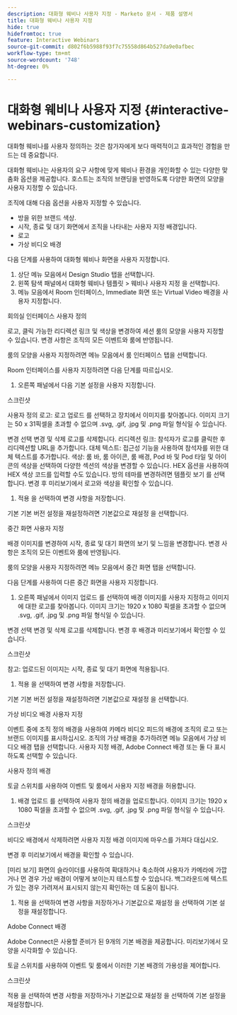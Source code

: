 ```yaml
---
description: 대화형 웨비나 사용자 지정 - Marketo 문서 - 제품 설명서
title: 대화형 웨비나 사용자 지정
hide: true
hidefromtoc: true
feature: Interactive Webinars
source-git-commit: d802f6b5988f93f7c75558d864b527da9e0afbec
workflow-type: tm+mt
source-wordcount: '748'
ht-degree: 0%

---
```


# 대화형 웨비나 사용자 지정 {#interactive-webinars-customization}

대화형 웨비나를 사용자 정의하는 것은 참가자에게 보다 매력적이고 효과적인 경험을 만드는 데 중요합니다.

대화형 웨비나는 사용자의 요구 사항에 맞게 웨비나 환경을 개인화할 수 있는 다양한 맞춤화 옵션을 제공합니다. 호스트는 조직의 브랜딩을 반영하도록 다양한 화면의 모양을 사용자 지정할 수 있습니다.

조직에 대해 다음 옵션을 사용자 지정할 수 있습니다.
* 방을 위한 브랜드 색상.
* 시작, 종료 및 대기 화면에서 조직을 나타내는 사용자 지정 배경입니다.
* 로고
* 가상 비디오 배경

다음 단계를 사용하여 대화형 웨비나 화면을 사용자 지정합니다.

1. 상단 메뉴 모음에서 Design Studio 탭을 선택합니다.
1. 왼쪽 탐색 패널에서 대화형 웨비나 템플릿 > 웨비나 사용자 지정 을 선택합니다.
1. 메뉴 모음에서 Room 인터페이스, Immediate 화면 또는 Virtual Video 배경을 사용자 지정합니다.

회의실 인터페이스 사용자 정의

로고, 클릭 가능한 리디렉션 링크 및 색상을 변경하여 세션 룸의 모양을 사용자 지정할 수 있습니다. 변경 사항은 조직의 모든 이벤트와 룸에 반영됩니다.

룸의 모양을 사용자 지정하려면 메뉴 모음에서 룸 인터페이스 탭을 선택합니다.

Room 인터페이스를 사용자 지정하려면 다음 단계를 따르십시오.

1. 오른쪽 패널에서 다음 기본 설정을 사용자 지정합니다.

스크린샷

사용자 정의 로고: 로고 업로드 를 선택하고 장치에서 이미지를 찾아봅니다. 이미지 크기는 50 x 31픽셀을 초과할 수 없으며 .svg, .gif, .jpg 및 .png 파일 형식일 수 있습니다.

변경 선택   변경 및 삭제   로고를 삭제합니다.
리디렉션 링크: 참석자가 로고를 클릭한 후 리디렉션할 URL을 추가합니다.
대체 텍스트: 접근성 기능을 사용하여 참석자를 위한 대체 텍스트를 추가합니다.
색상: 룸 바, 룸 아이콘, 룸 배경, Pod 바 및 Pod 타일 및 아이콘의 색상을 선택하여 다양한 섹션의 색상을 변경할 수 있습니다.
HEX 옵션을 사용하여 HEX 색상 코드를 입력할 수도 있습니다.
방의 테마를 변경하려면 템플릿 보기 를 선택합니다.
변경 후 미리보기에서 로고와 색상을 확인할 수 있습니다.

1. 적용 을 선택하여 변경 사항을 저장합니다.

기본 기본 버전 설정을 재설정하려면 기본값으로 재설정 을 선택합니다.

중간 화면 사용자 지정

배경 이미지를 변경하여 시작, 종료 및 대기 화면의 보기 및 느낌을 변경합니다. 변경 사항은 조직의 모든 이벤트와 룸에 반영됩니다.

룸의 모양을 사용자 지정하려면 메뉴 모음에서 중간 화면 탭을 선택합니다.

다음 단계를 사용하여 다른 중간 화면을 사용자 지정합니다.

1. 오른쪽 패널에서 이미지 업로드 를 선택하여 배경 이미지를 사용자 지정하고 이미지에 대한 로고를 찾아봅니다. 이미지 크기는 1920 x 1080 픽셀을 초과할 수 없으며 .svg, .gif, .jpg 및 .png 파일 형식일 수 있습니다.

변경 선택   변경 및 삭제   로고를 삭제합니다.
변경 후 배경과 미리보기에서 확인할 수 있습니다.

스크린샷

참고: 업로드된 이미지는 시작, 종료 및 대기 화면에 적용됩니다.

1. 적용 을 선택하여 변경 사항을 저장합니다.

기본 기본 버전 설정을 재설정하려면 기본값으로 재설정 을 선택합니다.

가상 비디오 배경 사용자 지정

이벤트 중에 조직 정의 배경을 사용하여 카메라 비디오 피드의 배경에 조직의 로고 또는 브랜드 이미지를 표시하십시오. 조직의 가상 배경을 추가하려면 메뉴 모음에서 가상 비디오 배경 탭을 선택합니다. 사용자 지정 배경, Adobe Connect 배경 또는 둘 다 표시하도록 선택할 수 있습니다.

사용자 정의 배경

토글 스위치를 사용하여 이벤트 및 룸에서 사용자 지정 배경을 허용합니다.

1. 배경 업로드 를 선택하여 사용자 정의 배경을 업로드합니다. 이미지 크기는 1920 x 1080 픽셀을 초과할 수 없으며 .svg, .gif, .jpg 및 .png 파일 형식일 수 있습니다.

스크린샷

비디오 배경에서 삭제하려면 사용자 지정 배경 이미지에 마우스를 가져다 대십시오.

변경 후 미리보기에서 배경을 확인할 수 있습니다.

[미리 보기] 화면의 슬라이더를 사용하여 확대하거나 축소하여 사용자가 카메라에 가깝거나 먼 경우 가상 배경이 어떻게 보이는지 테스트할 수 있습니다. 백그라운드에 텍스트가 있는 경우 가려져서 표시되지 않는지 확인하는 데 도움이 됩니다.

1. 적용 을 선택하여 변경 사항을 저장하거나 기본값으로 재설정 을 선택하여 기본 설정을 재설정합니다.

Adobe Connect 배경

Adobe Connect은 사용할 준비가 된 9개의 기본 배경을 제공합니다. 미리보기에서 모양을 시각화할 수 있습니다.

토글 스위치를 사용하여 이벤트 및 룸에서 이러한 기본 배경의 가용성을 제어합니다.

스크린샷

적용 을 선택하여 변경 사항을 저장하거나 기본값으로 재설정 을 선택하여 기본 설정을 재설정합니다.
